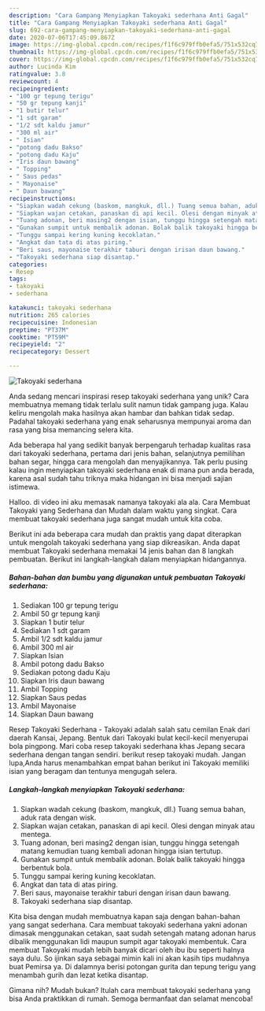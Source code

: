 ```yaml
---
description: "Cara Gampang Menyiapkan Takoyaki sederhana Anti Gagal"
title: "Cara Gampang Menyiapkan Takoyaki sederhana Anti Gagal"
slug: 692-cara-gampang-menyiapkan-takoyaki-sederhana-anti-gagal
date: 2020-07-06T17:45:09.867Z
image: https://img-global.cpcdn.com/recipes/f1f6c979ffb0efa5/751x532cq70/takoyaki-sederhana-foto-resep-utama.jpg
thumbnail: https://img-global.cpcdn.com/recipes/f1f6c979ffb0efa5/751x532cq70/takoyaki-sederhana-foto-resep-utama.jpg
cover: https://img-global.cpcdn.com/recipes/f1f6c979ffb0efa5/751x532cq70/takoyaki-sederhana-foto-resep-utama.jpg
author: Lucinda Kim
ratingvalue: 3.8
reviewcount: 4
recipeingredient:
- "100 gr tepung terigu"
- "50 gr tepung kanji"
- "1 butir telur"
- "1 sdt garam"
- "1/2 sdt kaldu jamur"
- "300 ml air"
- " Isian"
- "potong dadu Bakso"
- "potong dadu Kaju"
- "Iris daun bawang"
- " Topping"
- " Saus pedas"
- " Mayonaise"
- " Daun bawang"
recipeinstructions:
- "Siapkan wadah cekung (baskom, mangkuk, dll.) Tuang semua bahan, aduk rata dengan wisk."
- "Siapkan wajan cetakan, panaskan di api kecil. Olesi dengan minyak atau mentega."
- "Tuang adonan, beri masing2 dengan isian, tunggu hingga setengah matang kemudian tuang kembali adonan hingga isian tertutup."
- "Gunakan sumpit untuk membalik adonan. Bolak balik takoyaki hingga berbentuk bola."
- "Tunggu sampai kering kuning kecoklatan."
- "Angkat dan tata di atas piring."
- "Beri saus, mayonaise terakhir taburi dengan irisan daun bawang."
- "Takoyaki sederhana siap disantap."
categories:
- Resep
tags:
- takoyaki
- sederhana

katakunci: takoyaki sederhana 
nutrition: 265 calories
recipecuisine: Indonesian
preptime: "PT37M"
cooktime: "PT59M"
recipeyield: "2"
recipecategory: Dessert

---
```



![Takoyaki sederhana](https://img-global.cpcdn.com/recipes/f1f6c979ffb0efa5/751x532cq70/takoyaki-sederhana-foto-resep-utama.jpg)

Anda sedang mencari inspirasi resep takoyaki sederhana yang unik? Cara membuatnya memang tidak terlalu sulit namun tidak gampang juga. Kalau keliru mengolah maka hasilnya akan hambar dan bahkan tidak sedap. Padahal takoyaki sederhana yang enak seharusnya mempunyai aroma dan rasa yang bisa memancing selera kita.

Ada beberapa hal yang sedikit banyak berpengaruh terhadap kualitas rasa dari takoyaki sederhana, pertama dari jenis bahan, selanjutnya pemilihan bahan segar, hingga cara mengolah dan menyajikannya. Tak perlu pusing kalau ingin menyiapkan takoyaki sederhana enak di mana pun anda berada, karena asal sudah tahu triknya maka hidangan ini bisa menjadi sajian istimewa.

Halloo. di video ini aku memasak namanya takoyaki ala ala. Cara Membuat Takoyaki yang Sederhana dan Mudah dalam waktu yang singkat. Cara membuat takoyaki sederhana juga sangat mudah untuk kita coba.


Berikut ini ada beberapa cara mudah dan praktis yang dapat diterapkan untuk mengolah takoyaki sederhana yang siap dikreasikan. Anda dapat membuat Takoyaki sederhana memakai 14 jenis bahan dan 8 langkah pembuatan. Berikut ini langkah-langkah dalam menyiapkan hidangannya.

<!--inarticleads1-->

##### Bahan-bahan dan bumbu yang digunakan untuk pembuatan Takoyaki sederhana:

1. Sediakan 100 gr tepung terigu
1. Ambil 50 gr tepung kanji
1. Siapkan 1 butir telur
1. Sediakan 1 sdt garam
1. Ambil 1/2 sdt kaldu jamur
1. Ambil 300 ml air
1. Siapkan  Isian
1. Ambil potong dadu Bakso
1. Sediakan potong dadu Kaju
1. Siapkan Iris daun bawang
1. Ambil  Topping
1. Siapkan  Saus pedas
1. Ambil  Mayonaise
1. Siapkan  Daun bawang


Resep Takoyaki Sederhana - Takoyaki adalah salah satu cemilan Enak dari daerah Kansai, Jepang. Bentuk dari Takoyaki bulat kecil-kecil menyerupai bola pingpong. Mari coba resep takoyaki sederhana khas Jepang secara sederhana dengan tangan sendiri. berikut resep takoyaki mudah. Jangan lupa,Anda harus menambahkan empat bahan berikut ini Takoyaki memiliki isian yang beragam dan tentunya mengugah selera. 

<!--inarticleads2-->

##### Langkah-langkah menyiapkan Takoyaki sederhana:

1. Siapkan wadah cekung (baskom, mangkuk, dll.) Tuang semua bahan, aduk rata dengan wisk.
1. Siapkan wajan cetakan, panaskan di api kecil. Olesi dengan minyak atau mentega.
1. Tuang adonan, beri masing2 dengan isian, tunggu hingga setengah matang kemudian tuang kembali adonan hingga isian tertutup.
1. Gunakan sumpit untuk membalik adonan. Bolak balik takoyaki hingga berbentuk bola.
1. Tunggu sampai kering kuning kecoklatan.
1. Angkat dan tata di atas piring.
1. Beri saus, mayonaise terakhir taburi dengan irisan daun bawang.
1. Takoyaki sederhana siap disantap.


Kita bisa dengan mudah membuatnya kapan saja dengan bahan-bahan yang sangat sederhana. Cara membuat takoyaki sederhana yakni adonan dimasak menggunakan cetakan, saat sudah setengah matang adonan harus dibalik menggunakan lidi maupun sumpit agar takoyaki membentuk. Cara membuat Takoyaki mudah lebih banyak dicari oleh ibu ibu seperti halnya saya dulu. So ijinkan saya sebagai mimin kali ini akan kasih tips mudahnya buat Pemirsa ya. Di dalamnya berisi potongan gurita dan tepung terigu yang menambah gurih dan lezat ketika disantap. 

Gimana nih? Mudah bukan? Itulah cara membuat takoyaki sederhana yang bisa Anda praktikkan di rumah. Semoga bermanfaat dan selamat mencoba!
